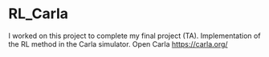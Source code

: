 # RL_Carla
I worked on this project to complete my final project (TA). Implementation of the RL method in the Carla simulator.
Open Carla
https://carla.org/
